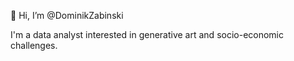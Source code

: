 👋 Hi, I’m @DominikZabinski

I'm a data analyst interested in generative art and socio-economic challenges.

<!---
DominikZabinski/DominikZabinski is a ✨ special ✨ repository because its `README.md` (this file) appears on your GitHub profile.
You can click the Preview link to take a look at your changes.
--->
